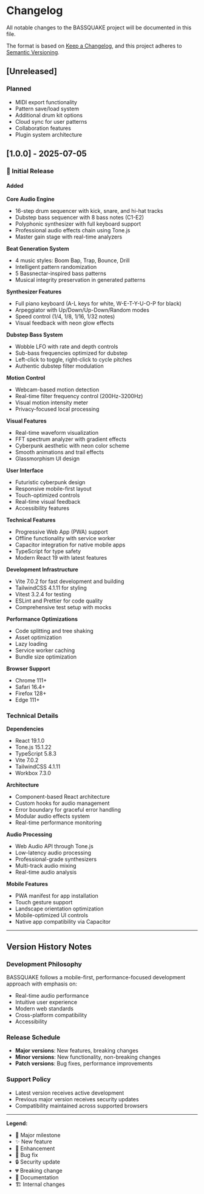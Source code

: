 # Changelog

All notable changes to the BASSQUAKE project will be documented in this file.

The format is based on [Keep a Changelog](https://keepachangelog.com/en/1.0.0/),
and this project adheres to [Semantic Versioning](https://semver.org/spec/v2.0.0.html).

## [Unreleased]

### Planned
- MIDI export functionality
- Pattern save/load system
- Additional drum kit options
- Cloud sync for user patterns
- Collaboration features
- Plugin system architecture

## [1.0.0] - 2025-07-05

### 🎉 Initial Release

#### Added

**Core Audio Engine**
- 16-step drum sequencer with kick, snare, and hi-hat tracks
- Dubstep bass sequencer with 8 bass notes (C1-E2)
- Polyphonic synthesizer with full keyboard support
- Professional audio effects chain using Tone.js
- Master gain stage with real-time analyzers

**Beat Generation System**
- 4 music styles: Boom Bap, Trap, Bounce, Drill
- Intelligent pattern randomization
- 5 Bassnectar-inspired bass patterns
- Musical integrity preservation in generated patterns

**Synthesizer Features**
- Full piano keyboard (A-L keys for white, W-E-T-Y-U-O-P for black)
- Arpeggiator with Up/Down/Up-Down/Random modes
- Speed control (1/4, 1/8, 1/16, 1/32 notes)
- Visual feedback with neon glow effects

**Dubstep Bass System**
- Wobble LFO with rate and depth controls
- Sub-bass frequencies optimized for dubstep
- Left-click to toggle, right-click to cycle pitches
- Authentic dubstep filter modulation

**Motion Control**
- Webcam-based motion detection
- Real-time filter frequency control (200Hz-3200Hz)
- Visual motion intensity meter
- Privacy-focused local processing

**Visual Features**
- Real-time waveform visualization
- FFT spectrum analyzer with gradient effects
- Cyberpunk aesthetic with neon color scheme
- Smooth animations and trail effects
- Glassmorphism UI design

**User Interface**
- Futuristic cyberpunk design
- Responsive mobile-first layout
- Touch-optimized controls
- Real-time visual feedback
- Accessibility features

**Technical Features**
- Progressive Web App (PWA) support
- Offline functionality with service worker
- Capacitor integration for native mobile apps
- TypeScript for type safety
- Modern React 19 with latest features

**Development Infrastructure**
- Vite 7.0.2 for fast development and building
- TailwindCSS 4.1.11 for styling
- Vitest 3.2.4 for testing
- ESLint and Prettier for code quality
- Comprehensive test setup with mocks

**Performance Optimizations**
- Code splitting and tree shaking
- Asset optimization
- Lazy loading
- Service worker caching
- Bundle size optimization

**Browser Support**
- Chrome 111+
- Safari 16.4+
- Firefox 128+
- Edge 111+

### Technical Details

**Dependencies**
- React 19.1.0
- Tone.js 15.1.22
- TypeScript 5.8.3
- Vite 7.0.2
- TailwindCSS 4.1.11
- Workbox 7.3.0

**Architecture**
- Component-based React architecture
- Custom hooks for audio management
- Error boundary for graceful error handling
- Modular audio effects system
- Real-time performance monitoring

**Audio Processing**
- Web Audio API through Tone.js
- Low-latency audio processing
- Professional-grade synthesizers
- Multi-track audio mixing
- Real-time audio analysis

**Mobile Features**
- PWA manifest for app installation
- Touch gesture support
- Landscape orientation optimization
- Mobile-optimized UI controls
- Native app compatibility via Capacitor

---

## Version History Notes

### Development Philosophy
BASSQUAKE follows a mobile-first, performance-focused development approach with emphasis on:
- Real-time audio performance
- Intuitive user experience
- Modern web standards
- Cross-platform compatibility
- Accessibility

### Release Schedule
- **Major versions**: New features, breaking changes
- **Minor versions**: New functionality, non-breaking changes
- **Patch versions**: Bug fixes, performance improvements

### Support Policy
- Latest version receives active development
- Previous major version receives security updates
- Compatibility maintained across supported browsers

---

**Legend:**
- 🎉 Major milestone
- ✨ New feature
- 🔧 Enhancement
- 🐛 Bug fix
- 🔒 Security update
- 💔 Breaking change
- 📝 Documentation
- 🏗️ Internal changes